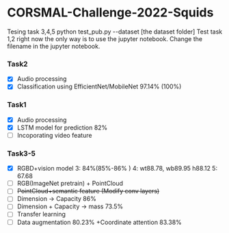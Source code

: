 # CORSMAL-Challenge-2022-Squids

Tesing task 3,4,5
python test_pub.py --dataset [the dataset folder]
Test task 1,2
right now the only way is to use the jupyter notebook. Change the filename in the jupyter notebook.

### Task2

- [x] Audio processing
- [x] Classification using EfficientNet/MobileNet 97.14% (100%)

### Task1

- [x] Audio processing
- [x] LSTM model for prediction 82%
- [ ] Incoporating video feature 

### Task3-5

- [x] RGBD+vision model 3: 84%(85%-86% ) 4: wt88.78, wb89.95 h88.12 5: 67.68
- [ ] RGB(ImageNet pretrain) + PointCloud
- [ ] ~~PointCloud+semantic feature (Modify conv layers)~~
- [ ] Dimension -> Capacity 86%
- [ ] Dimension + Capacity -> mass 73.5%
- [ ] Transfer learning
- [ ] Data augmentation 80.23% +Coordinate attention 83.38%
